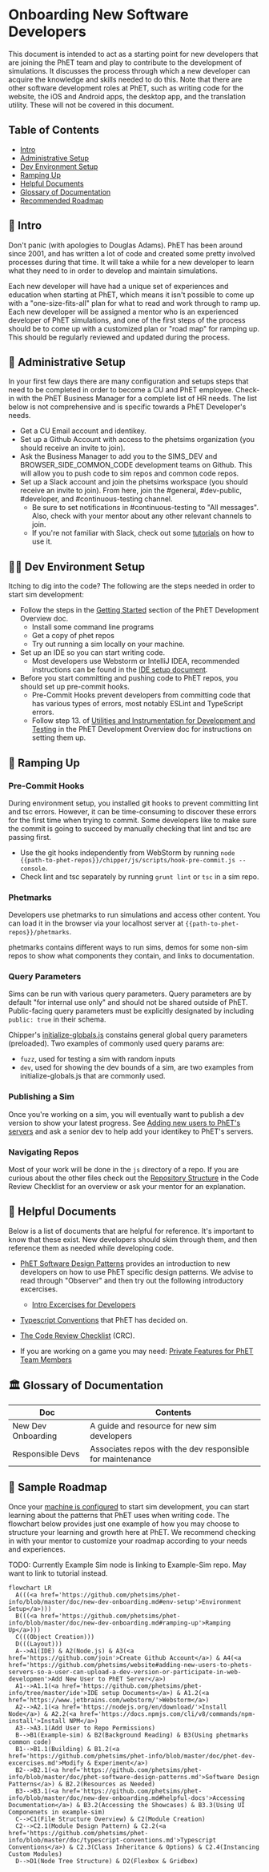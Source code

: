 # Onboarding New Software Developers

This document is intended to act as a starting point for new developers that are joining the PhET team and play to
contribute to the development of simulations.  It discusses the process through which a new developer can acquire the
knowledge and skills needed to do this.  Note that there are other software development roles at PhET, such as writing
code for the website, the iOS and Android apps, the desktop app, and the translation utility.  These will not be covered
in this document.

## Table of Contents
- [Intro](#intro)
- [Administrative Setup](#admin-setup)
- [Dev Environment Setup](#env-setup)
- [Ramping Up](#ramping-up)
- [Helpful Documents](#helpful-docs)
- [Glossary of Documentation](#glossary)
- [Recommended Roadmap](#roadmap)

<a id="intro">

## :wave: Intro 

Don't panic (with apologies to Douglas Adams).  PhET has been around since 2001, and has written a lot of code and
created some pretty involved processes during that time.  It will take a while for a new developer to learn what they
need to in order to develop and maintain simulations.

Each new developer will have had a unique set of experiences and education when starting at PhET, which means it isn't
possible to come up with a "one-size-fits-all" plan for what to read and work through to ramp up.  Each new developer
will be assigned a mentor who is an experienced developer of PhET simulations, and one of the first steps of the process
should be to come up with a customized plan or "road map" for ramping up.  This should be regularly reviewed and updated
during the process.

<a id='admin-setup'>
 
## :memo: Administrative Setup
 
In your first few days there are many configuration and setups steps that need to be completed in order to become a CU and PhET employee. Check-in with the PhET Business Manager for a complete list of HR needs. The list below is not comprehensive and is specific towards a PhET Developer's needs.
 
- Get a CU Email account and identikey.
- Set up a Github Account with access to the phetsims organization (you should receive an invite to join).
- Ask the Business Manager to add you to the SIMS_DEV and BROWSER_SIDE_COMMON_CODE development teams on Github. This will allow you to push code to sim repos and common code repos.
- Set up a Slack account and join the phetsims workspace (you should receive an invite to join). From here, join the #general, #dev-public, #developer, and #continuous-testing channel.
   - Be sure to set notifications in #continuous-testing to "All messages". Also, check with your mentor about any
other relevant channels to join.
   - If you're not familiar with Slack, check out some [tutorials](https://slack.com/help/categories/360000049063) on how to use it.
 
 <a id='env-setup'>
 
## :technologist: Dev Environment Setup

Itching to dig into the code? The following are the steps needed in order to start sim development:  

- Follow the steps in the [Getting Started](https://github.com/phetsims/phet-info/blob/master/doc/phet-development-overview.md#getting-started)
section of the PhET Development Overview doc.
  - Install some command line programs
  - Get a copy of phet repos
  - Try out running a sim locally on your machine.
- Set up an IDE so you can start writing code. 
  - Most developers use Webstorm or IntelliJ IDEA, recommended instructions can be found in the [IDE setup document](https://github.com/phetsims/phet-info/blob/master/ide/idea/setup.md).
- Before you start committing and pushing code to PhET repos, you should set up pre-commit hooks.
  - Pre-Commit Hooks prevent developers from committing code that has various types of errors, most notably ESLint and TypeScript errors.
  - Follow step 13. of [Utilities and Instrumentation for Development and Testing](https://github.com/phetsims/phet-info/blob/master/doc/phet-development-overview.md#utilities-and-instrumentation-for-development-and-testing) in the PhET Development Overview doc for instructions on setting them up.

 <a id='ramping-up'>
 
## :climbing: Ramping Up
  
### Pre-Commit Hooks
  During environment setup, you installed git hooks to prevent committing lint and tsc errors. However, it can be 
time-consuming to discover these errors for the first time when trying to commit. Some developers like to make sure the commit 
is going to succeed by manually checking that lint and tsc are passing first.
  
- Use the git hooks independently from WebStorm by running `node {{path-to-phet-repos}}/chipper/js/scripts/hook-pre-commit.js --console`.
- Check lint and tsc separately by running `grunt lint` or `tsc` in a sim repo.
  
### Phetmarks
  Developers use phetmarks to run simulations and access other content. You can load it in the browser via your
localhost server at `{{path-to-phet-repos}}/phetmarks`.
  
  phetmarks contains different ways to run sims, demos for some non-sim repos to show what components they contain, and links to documentation.
  
### Query Parameters
  
  Sims can be run with various query parameters. Query parameters are by default "for internal use only" and should
not be shared outside of PhET. Public-facing query parameters must be explicitly designated by including `public: true`
in their schema. 

  Chipper's [initialize-globals.js](https://github.com/phetsims/chipper/blob/master/js/initialize-globals.js) constains general global query parameters (preloaded). Two examples of commonly used query params are:
  - `fuzz`, used for testing a sim with random inputs
  - `dev`, used for showing the dev bounds of a sim, are two examples from initialize-globals.js that are commonly used.
  
### Publishing a Sim
  Once you're working on a sim, you will eventually want to publish a dev version to show your latest progress. See
  [Adding new users to PhET's servers](https://github.com/phetsims/website#adding-new-users-to-phets-servers-so-a-user-can-upload-a-dev-version-or-participate-in-web-development) and ask a senior dev to help add your identikey to PhET's servers.

### Navigating Repos
  Most of your work will be done in the `js` directory of a repo. If you are curious about the other files check out the
  [Repository Structure](https://github.com/phetsims/phet-info/blob/master/checklists/code_review_checklist.md#repository-structure)
  in the Code Review Checklist for an overview or ask your mentor for an explanation.

 <a id='helpful-docs'>
  
## :book: Helpful Documents

Below is a list of documents that are helpful for reference.  It's important to know that these exist.  New developers
should skim through them, and then reference them as needed while developing code.
  
- [PhET Software Design Patterns](./phet-software-design-patterns.md) provides an introduction to new developers on how to use PhET specific design patterns. We advise to read through "Observer" and then try out the following introductory excercises.
  - [Intro Excercises for Developers](https://github.com/phetsims/phet-info/blob/master/doc/phet-dev-excercises.md)

- [Typescript Conventions](./typescript-conventions.md) that PhET has decided on.
- [The Code Review Checklist](../checklists/code_review_checklist.md) (CRC).
- If you are working on a game you may need: [Private Features for PhET Team Members](https://github.com/phetsims/special-ops/blob/master/doc/phetTeamMember.md)
  
  <a id='glossary'>
  
## :classical_building: Glossary of Documentation
| Doc | Contents |
| ---- | ------ |
| New Dev Onboarding | A guide and resource for new sim developers |
| Responsible Devs | Associates repos with the dev responsible for maintenance |

<a id='roadmap'>
    
## 		:car: Sample Roadmap 

Once your [machine is configured](#env-setup) to start sim development, you can start learning about the patterns
that PhET uses when writing code. The flowchart below provides just one example of how you may choose to structure your learning and growth here at PhET. We recommend checking in with your mentor to customize your roadmap according to your needs and experiences.

  TODO: Currently Example Sim node is linking to Example-Sim repo. May want to link to tutorial instead.

```mermaid
flowchart LR
  A(((<a href='https://github.com/phetsims/phet-info/blob/master/doc/new-dev-onboarding.md#env-setup'>Environment Setup</a>)))
  B(((<a href='https://github.com/phetsims/phet-info/blob/master/doc/new-dev-onboarding.md#ramping-up'>Ramping Up</a>)))
  C(((Object Creation)))
  D(((Layout)))
  A-->A1(IDE) & A2(Node.js) & A3(<a href='https://github.com/join'>Create Github Account</a>) & A4(<a href='https://github.com/phetsims/website#adding-new-users-to-phets-servers-so-a-user-can-upload-a-dev-version-or-participate-in-web-developmen'>Add New User to PhET Server</a>)
  A1-->A1.1(<a href='https://github.com/phetsims/phet-info/tree/master/ide'>IDE setup Documents</a>) & A1.2(<a href='https://www.jetbrains.com/webstorm/'>Webstorm</a>)
  A2-->A2.1(<a href='https://nodejs.org/en/download/'>Install Node</a>) & A2.2(<a href='https://docs.npmjs.com/cli/v8/commands/npm-install'>Install NPM</a>)
  A3-->A3.1(Add User to Repo Permissions)
  B-->B1(Example-sim) & B2(Background Reading) & B3(Using phetmarks common code)
  B1-->B1.1(Building) & B1.2(<a href='https://github.com/phetsims/phet-info/blob/master/doc/phet-dev-excercises.md'>Modify & Experiment</a>)
  B2-->B2.1(<a href='https://github.com/phetsims/phet-info/blob/master/doc/phet-software-design-patterns.md'>Software Design Patterns</a>) & B2.2(Resources as Needed)
  B3-->B3.1(<a href='https://github.com/phetsims/phet-info/blob/master/doc/new-dev-onboarding.md#helpful-docs'>Accessing Documentation</a>) & B3.2(Accessing the Showcases) & B3.3(Using UI Componenets in example-sim)
  C-->C1(File Structure Overview) & C2(Module Creation)
  C2-->C2.1(Module Design Pattern) & C2.2(<a href='https://github.com/phetsims/phet-info/blob/master/doc/typescript-conventions.md'>Typescript Conventions</a>) & C2.3(Class Inheritance & Options) & C2.4(Instancing Custom Modules)
  D-->D1(Node Tree Structure) & D2(Flexbox & Gridbox)
```


